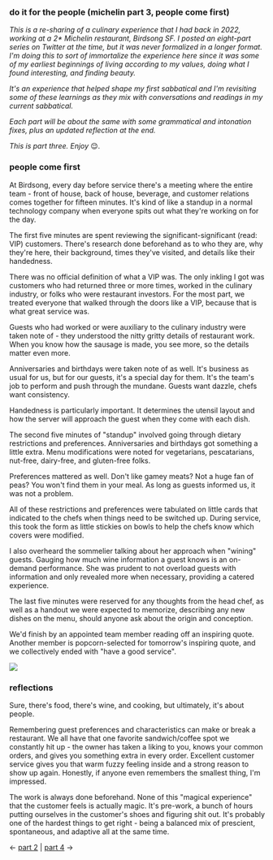 ### do it for the people (michelin part 3, people come first)

_This is a re-sharing of a culinary experience that I had back in 2022, working at a 2* Michelin restaurant, Birdsong SF. I posted an eight-part series on Twitter at the time, but it was never formalized in a longer format. I'm doing this to sort of immortalize the experience here since it was some of my earliest beginnings of living according to my values, doing what I found interesting, and finding beauty._

_It's an experience that helped shape my first sabbatical and I'm revisiting some of these learnings as they mix with conversations and readings in my current sabbatical._

_Each part will be about the same with some grammatical and intonation fixes, plus an updated reflection at the end._

_This is part three. Enjoy_ 😌.

### people come first

At Birdsong, every day before service there's a meeting where the entire team - front of house, back of house, beverage, and customer relations comes together for fifteen minutes. It's kind of like a standup in a normal technology company when everyone spits out what they're working on for the day.

The first five minutes are spent reviewing the significant-significant (read: VIP) customers. There's research done beforehand as to who they are, why they're here, their background, times they've visited, and details like their handedness.

There was no official definition of what a VIP was. The only inkling I got was customers who had returned three or more times, worked in the culinary industry, or folks who were restaurant investors. For the most part, we treated everyone that walked through the doors like a VIP, because that is what great service was.

Guests who had worked or were auxiliary to the culinary industry were taken note of - they understood the nitty gritty details of restaurant work. When you know how the sausage is made, you see more, so the details matter even more.

Anniversaries and birthdays were taken note of as well. It's business as usual for us, but for our guests, it's a special day for them. It's the team's job to perform and push through the mundane. Guests want dazzle, chefs want consistency.

Handedness is particularly important. It determines the utensil layout and how the server will approach the guest when they come with each dish.

The second five minutes of "standup" involved going through dietary restrictions and preferences. Anniversaries and birthdays got something a little extra. Menu modifications were noted for vegetarians, pescatarians, nut-free, dairy-free, and gluten-free folks.

Preferences mattered as well. Don't like gamey meats? Not a huge fan of peas? You won't find them in your meal. As long as guests informed us, it was not a problem.

All of these restrictions and preferences were tabulated on little cards that indicated to the chefs when things need to be switched up. During service, this took the form as little stickies on bowls to help the chefs know which covers were modified.

I also overheard the sommelier talking about her approach when "wining" guests. Gauging how much wine information a guest knows is an on-demand performance. She was prudent to not overload guests with information and only revealed more when necessary, providing a catered experience.

The last five minutes were reserved for any thoughts from the head chef, as well as a handout we were expected to memorize, describing any new dishes on the menu, should anyone ask about the origin and conception.

We'd finish by an appointed team member reading off an inspiring quote. Another member is popcorn-selected for tomorrow's inspiring quote, and we collectively ended with "have a good service".

![](birdsong-service.jpg)

### reflections

Sure, there's food, there's wine, and cooking, but ultimately, it's about people.

Remembering guest preferences and characteristics can make or break a restaurant. We all have that one favorite sandwich/coffee spot we constantly hit up - the owner has taken a liking to you, knows your common orders, and gives you something extra in every order. Excellent customer service gives you that warm fuzzy feeling inside and a strong reason to show up again. Honestly, if anyone even remembers the smallest thing, I'm impressed.

The work is always done beforehand. None of this "magical experience" that the customer feels is actually magic. It's pre-work, a bunch of hours putting ourselves in the customer's shoes and figuring shit out. It's probably one of the hardest things to get right - being a balanced mix of prescient, spontaneous, and adaptive all at the same time.

<- [part 2](https://www.frank-chen.com/posts/your-job-is-customer-service-and-perfection) | [part 4]() ->